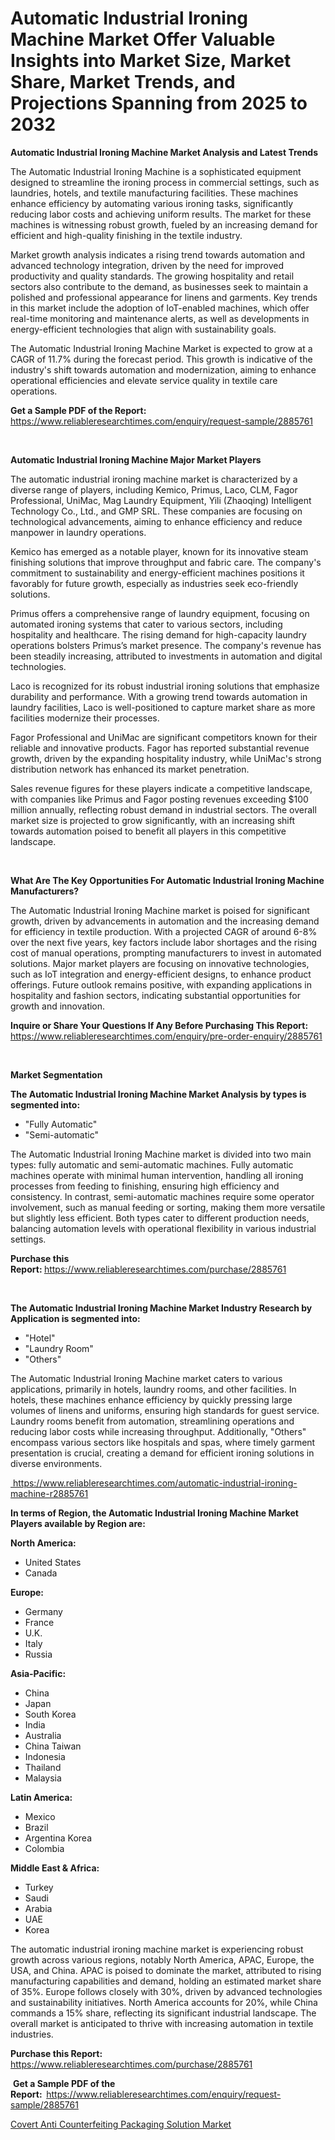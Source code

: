 <p><h1>Automatic Industrial Ironing Machine Market Offer Valuable Insights into Market Size, Market Share, Market Trends, and Projections Spanning from 2025 to 2032</h1></p><p><strong>Automatic Industrial Ironing Machine Market Analysis and Latest Trends</strong></p>
<p><p>The Automatic Industrial Ironing Machine is a sophisticated equipment designed to streamline the ironing process in commercial settings, such as laundries, hotels, and textile manufacturing facilities. These machines enhance efficiency by automating various ironing tasks, significantly reducing labor costs and achieving uniform results. The market for these machines is witnessing robust growth, fueled by an increasing demand for efficient and high-quality finishing in the textile industry.</p><p>Market growth analysis indicates a rising trend towards automation and advanced technology integration, driven by the need for improved productivity and quality standards. The growing hospitality and retail sectors also contribute to the demand, as businesses seek to maintain a polished and professional appearance for linens and garments. Key trends in this market include the adoption of IoT-enabled machines, which offer real-time monitoring and maintenance alerts, as well as developments in energy-efficient technologies that align with sustainability goals.</p><p>The Automatic Industrial Ironing Machine Market is expected to grow at a CAGR of 11.7% during the forecast period. This growth is indicative of the industry's shift towards automation and modernization, aiming to enhance operational efficiencies and elevate service quality in textile care operations.</p></p>
<p><strong>Get a Sample PDF of the Report:&nbsp;</strong> <a href="https://www.reliableresearchtimes.com/enquiry/request-sample/2885761?utm_campaign=3190&utm_medium=2&utm_source=Github&utm_content=ia&utm_term=13032025&utm_id=automatic-industrial-ironing-machine">https://www.reliableresearchtimes.com/enquiry/request-sample/2885761</a></p>
<p>&nbsp;</p>
<p><strong>Automatic Industrial Ironing Machine Major Market Players</strong></p>
<p><p>The automatic industrial ironing machine market is characterized by a diverse range of players, including Kemico, Primus, Laco, CLM, Fagor Professional, UniMac, Mag Laundry Equipment, Yili (Zhaoqing) Intelligent Technology Co., Ltd., and GMP SRL. These companies are focusing on technological advancements, aiming to enhance efficiency and reduce manpower in laundry operations.</p><p>Kemico has emerged as a notable player, known for its innovative steam finishing solutions that improve throughput and fabric care. The company's commitment to sustainability and energy-efficient machines positions it favorably for future growth, especially as industries seek eco-friendly solutions.</p><p>Primus offers a comprehensive range of laundry equipment, focusing on automated ironing systems that cater to various sectors, including hospitality and healthcare. The rising demand for high-capacity laundry operations bolsters Primus’s market presence. The company's revenue has been steadily increasing, attributed to investments in automation and digital technologies.</p><p>Laco is recognized for its robust industrial ironing solutions that emphasize durability and performance. With a growing trend towards automation in laundry facilities, Laco is well-positioned to capture market share as more facilities modernize their processes.</p><p>Fagor Professional and UniMac are significant competitors known for their reliable and innovative products. Fagor has reported substantial revenue growth, driven by the expanding hospitality industry, while UniMac's strong distribution network has enhanced its market penetration.</p><p>Sales revenue figures for these players indicate a competitive landscape, with companies like Primus and Fagor posting revenues exceeding $100 million annually, reflecting robust demand in industrial sectors. The overall market size is projected to grow significantly, with an increasing shift towards automation poised to benefit all players in this competitive landscape.</p></p>
<p>&nbsp;</p>
<p><strong>What Are The Key Opportunities For Automatic Industrial Ironing Machine Manufacturers?</strong></p>
<p><p>The Automatic Industrial Ironing Machine market is poised for significant growth, driven by advancements in automation and the increasing demand for efficiency in textile production. With a projected CAGR of around 6-8% over the next five years, key factors include labor shortages and the rising cost of manual operations, prompting manufacturers to invest in automated solutions. Major market players are focusing on innovative technologies, such as IoT integration and energy-efficient designs, to enhance product offerings. Future outlook remains positive, with expanding applications in hospitality and fashion sectors, indicating substantial opportunities for growth and innovation.</p></p>
<p><strong>Inquire or Share Your Questions If Any Before Purchasing This Report:</strong> <a href="https://www.reliableresearchtimes.com/enquiry/pre-order-enquiry/2885761?utm_campaign=3190&utm_medium=2&utm_source=Github&utm_content=ia&utm_term=13032025&utm_id=automatic-industrial-ironing-machine">https://www.reliableresearchtimes.com/enquiry/pre-order-enquiry/2885761</a></p>
<p>&nbsp;</p>
<p><strong>Market Segmentation</strong></p>
<p><strong>The Automatic Industrial Ironing Machine Market Analysis by types is segmented into:</strong></p>
<p><ul><li>"Fully Automatic"</li><li>"Semi-automatic"</li></ul></p>
<p><p>The Automatic Industrial Ironing Machine market is divided into two main types: fully automatic and semi-automatic machines. Fully automatic machines operate with minimal human intervention, handling all ironing processes from feeding to finishing, ensuring high efficiency and consistency. In contrast, semi-automatic machines require some operator involvement, such as manual feeding or sorting, making them more versatile but slightly less efficient. Both types cater to different production needs, balancing automation levels with operational flexibility in various industrial settings.</p></p>
<p><strong>Purchase this Report:&nbsp;</strong><a href="https://www.reliableresearchtimes.com/purchase/2885761?utm_campaign=3190&utm_medium=2&utm_source=Github&utm_content=ia&utm_term=13032025&utm_id=automatic-industrial-ironing-machine">https://www.reliableresearchtimes.com/purchase/2885761</a></p>
<p>&nbsp;</p>
<p><strong>The Automatic Industrial Ironing Machine Market Industry Research by Application is segmented into:</strong></p>
<p><ul><li>"Hotel"</li><li>"Laundry Room"</li><li>"Others"</li></ul></p>
<p><p>The Automatic Industrial Ironing Machine market caters to various applications, primarily in hotels, laundry rooms, and other facilities. In hotels, these machines enhance efficiency by quickly pressing large volumes of linens and uniforms, ensuring high standards for guest service. Laundry rooms benefit from automation, streamlining operations and reducing labor costs while increasing throughput. Additionally, "Others" encompass various sectors like hospitals and spas, where timely garment presentation is crucial, creating a demand for efficient ironing solutions in diverse environments.</p></p>
<p><a href="https://www.reliableresearchtimes.com/automatic-industrial-ironing-machine-r2885761?utm_campaign=3190&utm_medium=2&utm_source=Github&utm_content=ia&utm_term=13032025&utm_id=automatic-industrial-ironing-machine">&nbsp;https://www.reliableresearchtimes.com/automatic-industrial-ironing-machine-r2885761</a></p>
<p><strong>In terms of Region, the Automatic Industrial Ironing Machine Market Players available by Region are:</strong></p>
<p>
    <p> <strong> North America: </strong>
        <ul>
            <li>United States</li>
            <li>Canada</li>
        </ul>
        </p> 
    <p> <strong> Europe: </strong>
        <ul>
            <li>Germany</li>
            <li>France</li>
            <li>U.K.</li>
            <li>Italy</li>
            <li>Russia</li>
        </ul>
        </p> 
    <p> <strong> Asia-Pacific: </strong>
        <ul>
            <li>China</li>
            <li>Japan</li>
            <li>South Korea</li>
            <li>India</li>
            <li>Australia</li>
            <li>China Taiwan</li>
            <li>Indonesia</li>
            <li>Thailand</li>
            <li>Malaysia</li>
        </ul>
        </p> 
    <p> <strong> Latin America: </strong>
        <ul>
            <li>Mexico</li>
            <li>Brazil</li>
            <li>Argentina Korea</li>
            <li>Colombia</li>
        </ul>
        </p> 
    <p> <strong> Middle East & Africa: </strong>
        <ul>
            <li>Turkey</li>
            <li>Saudi</li>
            <li>Arabia</li>
            <li>UAE</li>
            <li>Korea</li>
        </ul>
    </p>
    </p>
<p><p>The automatic industrial ironing machine market is experiencing robust growth across various regions, notably North America, APAC, Europe, the USA, and China. APAC is poised to dominate the market, attributed to rising manufacturing capabilities and demand, holding an estimated market share of 35%. Europe follows closely with 30%, driven by advanced technologies and sustainability initiatives. North America accounts for 20%, while China commands a 15% share, reflecting its significant industrial landscape. The overall market is anticipated to thrive with increasing automation in textile industries.</p></p>
<p><strong>Purchase this Report: </strong><a href="https://www.reliableresearchtimes.com/purchase/2885761?utm_campaign=3190&utm_medium=2&utm_source=Github&utm_content=ia&utm_term=13032025&utm_id=automatic-industrial-ironing-machine">https://www.reliableresearchtimes.com/purchase/2885761</a></p>
<p>&nbsp;<strong>Get a Sample PDF of the Report:&nbsp;&nbsp;</strong><a href="https://www.reliableresearchtimes.com/enquiry/request-sample/2885761?utm_campaign=3190&utm_medium=2&utm_source=Github&utm_content=ia&utm_term=13032025&utm_id=automatic-industrial-ironing-machine">https://www.reliableresearchtimes.com/enquiry/request-sample/2885761</a></p>
<p><strong></strong></p>
<p><p><a href="https://github.com/krulicfidura/Market-Research-Report-List-1/blob/main/covert-anti-counterfeiting-packaging-solution-market.md?utm_campaign=3190&utm_medium=2&utm_source=Github&utm_content=ia&utm_term=13032025&utm_id=automatic-industrial-ironing-machine">Covert Anti Counterfeiting Packaging Solution Market</a></p></p>